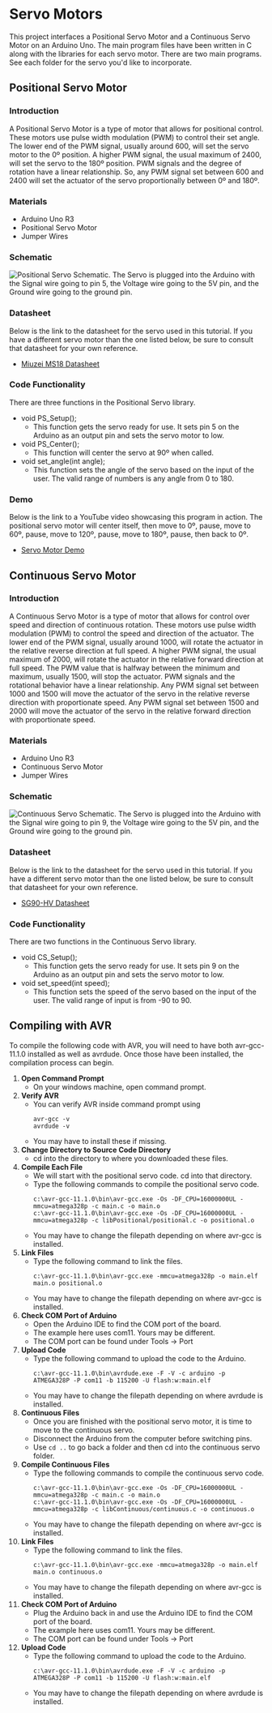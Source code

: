 # Servo Motors
This project interfaces a Positional Servo Motor and a Continuous Servo Motor on an Arduino Uno. The main program files have been written in C along with the libraries for each servo motor. There are two main programs. See each folder for the servo you'd like to incorporate.

## Positional Servo Motor
### Introduction
A Positional Servo Motor is a type of motor that allows for positional control. These motors use pulse width modulation (PWM) to control their set angle. The lower end of the PWM signal, usually around 600, will set the servo motor to the 0º position. A higher PWM signal, the usual maximum of 2400, will set the servo to the 180º position. PWM signals and the degree of rotation have a linear relationship. So, any PWM signal set between 600 and 2400 will set the actuator of the servo proportionally between 0º and 180º.

### Materials
* Arduino Uno R3
* Positional Servo Motor
* Jumper Wires

### Schematic
![Positional Servo Schematic. The Servo is plugged into the Arduino with the Signal wire going to pin 5, the Voltage wire going to the 5V pin, and the Ground wire going to the ground pin.](https://github.com/19porterc/ECE484-ServoMotor/blob/main/Positional_Servo/Positional_Servo_Schematic.png)

### Datasheet
Below is the link to the datasheet for the servo used in this tutorial. If you have a different servo motor than the one listed below, be sure to consult that datasheet for your own reference.
* [Miuzei MS18 Datasheet](https://images-na.ssl-images-amazon.com/images/I/61jUf7Q-0uL.pdf)

### Code Functionality
There are three functions in the Positional Servo library.
* void PS_Setup();
  * This function gets the servo ready for use. It sets pin 5 on the Arduino as an output pin and sets the servo motor to low.
* void PS_Center();
  * This function will center the servo at 90º when called.
* void set_angle(int angle);
  * This function sets the angle of the servo based on the input of the user. The valid range of numbers is any angle from 0 to 180.

### Demo
Below is the link to a YouTube video showcasing this program in action. The positional servo motor will center itself, then move to 0º, pause, move to 60º, pause, move to 120º, pause, move to 180º, pause, then back to 0º.
* [Servo Motor Demo](https://youtu.be/l828bsa6ecI)

## Continuous Servo Motor
### Introduction
A Continuous Servo Motor is a type of motor that allows for control over speed and direction of continuous rotation. These motors use pulse width modulation (PWM) to control the speed and direction of the actuator. The lower end of the PWM signal, usually around 1000, will rotate the actuator in the relative reverse direction at full speed. A higher PWM signal, the usual maximum of 2000, will rotate the actuator in the relative forward direction at full speed. The PWM value that is halfway between the minimum and maximum, usually 1500, will stop the actuator. PWM signals and the rotational behavior have a linear relationship. Any PWM signal set between 1000 and 1500 will move the actuator of the servo in the relative reverse direction with proportionate speed. Any PWM signal set between 1500 and 2000 will move the actuator of the servo in the relative forward direction with proportionate speed.

### Materials
* Arduino Uno R3
* Continuous Servo Motor
* Jumper Wires

### Schematic
![Continuous Servo Schematic. The Servo is plugged into the Arduino with the Signal wire going to pin 9, the Voltage wire going to the 5V pin, and the Ground wire going to the ground pin.](https://github.com/19porterc/ECE484-ServoMotor/blob/main/Continuous_Servo/Continuous_Servo_Schematic.png)

### Datasheet
Below is the link to the datasheet for the servo used in this tutorial. If you have a different servo motor than the one listed below, be sure to consult that datasheet for your own reference.
* [SG90-HV Datasheet](https://akizukidenshi.com/goodsaffix/sg90-hv.pdf)

### Code Functionality
There are two functions in the Continuous Servo library.
* void CS_Setup();
  * This function gets the servo ready for use. It sets pin 9 on the Arduino as an output pin and sets the servo motor to low.
* void set_speed(int speed);
  * This function sets the speed of the servo based on the input of the user. The valid range of input is from -90 to 90.

## Compiling with AVR
To compile the following code with AVR, you will need to have both avr-gcc-11.1.0 installed as well as avrdude. Once those have been installed, the compilation process can begin.
1. **Open Command Prompt**
   - On your windows machine, open command prompt.
2. **Verify AVR**
   - You can verify AVR inside command prompt using
     ```
     avr-gcc -v
     avrdude -v
     ```
   - You may have to install these if missing.
3. **Change Directory to Source Code Directory**
   - cd into the directory to where you downloaded these files.
4. **Compile Each File**
   - We will start with the positional servo code. cd into that directory.
   - Type the following commands to compile the positional servo code.
     ```
     c:\avr-gcc-11.1.0\bin\avr-gcc.exe -Os -DF_CPU=16000000UL -mmcu=atmega328p -c main.c -o main.o
     c:\avr-gcc-11.1.0\bin\avr-gcc.exe -Os -DF_CPU=16000000UL -mmcu=atmega328p -c libPositional/positional.c -o positional.o
     ```
   - You may have to change the filepath depending on where avr-gcc is installed.
5. **Link Files**
   - Type the following command to link the files.
     ```
     c:\avr-gcc-11.1.0\bin\avr-gcc.exe -mmcu=atmega328p -o main.elf main.o positional.o
     ```
   - You may have to change the filepath depending on where avr-gcc is installed.
6. **Check COM Port of Arduino**
   - Open the Arduino IDE to find the COM port of the board.
   - The example here uses com11. Yours may be different.
   - The COM port can be found under Tools -> Port
7. **Upload Code**
   - Type the following command to upload the code to the Arduino.
     ```
     c:\avr-gcc-11.1.0\bin\avrdude.exe -F -V -c arduino -p ATMEGA328P -P com11 -b 115200 -U flash:w:main.elf
     ```
   - You may have to change the filepath depending on where avrdude is installed.
8. **Continuous Files**
   - Once you are finished with the positional servo motor, it is time to move to the continuous servo.
   - Disconnect the Arduino from the computer before switching pins.
   - Use `cd ..` to go back a folder and then cd into the continuous servo folder.
9. **Compile Continuous Files**
   - Type the following commands to compile the continuous servo code.
     ```
     c:\avr-gcc-11.1.0\bin\avr-gcc.exe -Os -DF_CPU=16000000UL -mmcu=atmega328p -c main.c -o main.o
     c:\avr-gcc-11.1.0\bin\avr-gcc.exe -Os -DF_CPU=16000000UL -mmcu=atmega328p -c libContinuous/continuous.c -o continuous.o
     ```
   - You may have to change the filepath depending on where avr-gcc is installed.
10. **Link Files**
    - Type the following command to link the files.
      ```
      c:\avr-gcc-11.1.0\bin\avr-gcc.exe -mmcu=atmega328p -o main.elf main.o continuous.o
      ```
    - You may have to change the filepath depending on where avr-gcc is installed.
11. **Check COM Port of Arduino**
    - Plug the Arduino back in and use the Arduino IDE to find the COM port of the board.
    - The example here uses com11. Yours may be different.
    - The COM port can be found under Tools -> Port
12. **Upload Code**
    - Type the following command to upload the code to the Arduino.
      ```
      c:\avr-gcc-11.1.0\bin\avrdude.exe -F -V -c arduino -p ATMEGA328P -P com11 -b 115200 -U flash:w:main.elf
      ```
    - You may have to change the filepath depending on where avrdude is installed.
